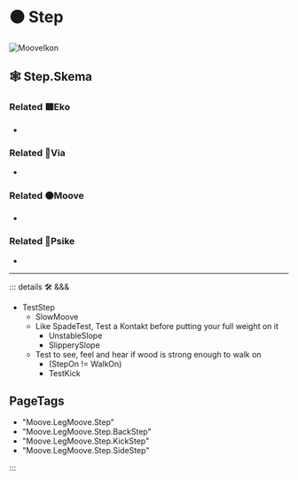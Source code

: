 # 🟠 <mooves>Step</mooves>

![MooveIkon](/BetaIkon/Mooves_Ikon.png)

## 🕸 Step.Skema

### Related 🟩<ekos>Eko</ekos>

-

### Related 🔻<via>Via</via>

-

### Related 🟠<mooves>Moove</mooves>

-

### Related 💜<psike>Psike</psike>

-

---

<!-- =================================================== -->
<!-- =================================================== -->
<!-- =================================================== -->
<!-- =================================================== -->
<!-- =================================================== -->
::: details 🛠 <dev>&&&</dev>

- TestStep
    - SlowMoove
    - Like SpadeTest, Test a Kontakt before putting your full weight on it
        - UnstableSlope
        - SlipperySlope
    - Test to see, feel and hear if wood is strong enough to walk on
        - (StepOn != WalkOn)
        - TestKick

<h2>PageTags</h2>

- "Moove.LegMoove.Step"
- "Moove.LegMoove.Step.BackStep"
- "Moove.LegMoove.Step.KickStep"
- "Moove.LegMoove.Step.SideStep"

:::
